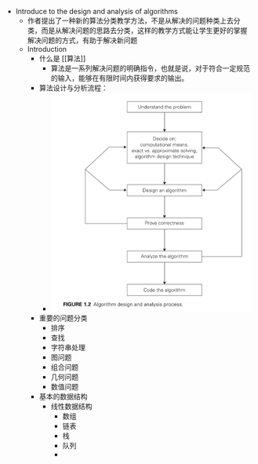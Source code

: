 - Introduce to the design and analysis of algorithms
	- 作者提出了一种新的算法分类教学方法，不是从解决的问题种类上去分类，而是从解决问题的思路去分类，这样的教学方式能让学生更好的掌握解决问题的方式，有助于解决新问题
	- Introduction
		- 什么是 [[算法]]
			- 算法是一系列解决问题的明确指令，也就是说，对于符合一定规范的输入，能够在有限时间内获得要求的输出。
		- 算法设计与分析流程：
			- ![image.png](../assets/image_1633509668506_0.png)
		- 重要的问题分类
			- 排序
			- 查找
			- 字符串处理
			- 图问题
			- 组合问题
			- 几何问题
			- 数值问题
		- 基本的数据结构
			- 线性数据结构
				- 数组
				- 链表
				- 栈
				- 队列
				-